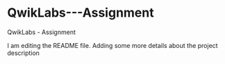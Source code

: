 # QwikLabs---Assignment
QwikLabs - Assignment

I am editing the README file. Adding some more details about the project description

